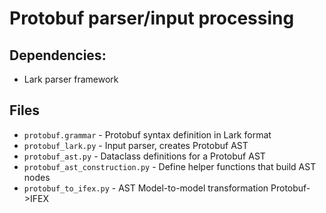 # Protobuf parser/input processing

## Dependencies:
- Lark parser framework

## Files
- `protobuf.grammar` - Protobuf syntax definition in Lark format
- `protobuf_lark.py` - Input parser, creates Protobuf AST
- `protobuf_ast.py` - Dataclass definitions for a Protobuf AST
- `protobuf_ast_construction.py` - Define helper functions that build AST nodes
- `protobuf_to_ifex.py` - AST Model-to-model transformation Protobuf->IFEX
